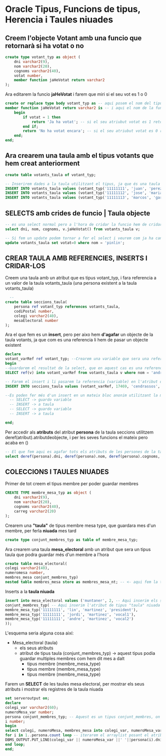 # Oracle Tipus, Funcions de tipus, Herencia i Taules niuades
  
## Creem l'objecte **Votant** amb una funcio que retornarà si ha votat o no
  
```sql
create type votant_typ as object (
    dni varchar2(9),
    nom varchar2(20),
    cognoms varchar2(40),
    votat number,
    member function jaHeVotat return varchar2
);
```

Ara editarem la funcio **jaHeVotat** i farem que miri si el seu vot es 1 o 0

```sql
create or replace type body votant_typ as -- aqui posem el nom del tipus.
member function jaHeVotat return varchar2 is -- i aqui el nom de la funcio.
    begin
        if votat = 1 then
            return 'Ja ha votat'; -- si el seu atriubut votat es 1 retornara que ha votat.
        end if;
        return 'No ha votat encara'; -- si el seu atriubut votat es 0 retornara que no ha votat.
    end;
end;
```
  
  
  
## Ara crearem una taula amb el tipus **votants** que hem creat anteriorment

```sql
create table votants_taula of votant_typ;

-- Inserirem dades a la taula utilitzant el tipus, ja que és una taula de tipus objecte
INSERT INTO votants_taula values (votant_typ('11111111', 'juan', 'perez', 0));
INSERT INTO votants_taula values (votant_typ('11111112', 'jose', 'maria', 1));
INSERT INTO votants_taula values (votant_typ('11111113', 'marcos', 'garcia', 1));
```
  
  

## SELECTS amb crides de funcio | **Taula objecte**

```sql
-- es una select normal pero a l'hora de cridar la funcio hem de cridar a l'atribut amb el "diminutiu" de la taula "votants_taula v".
select dni, nom, cognoms, v.jaHeVotat() from votants_taula v;

-- Si fem un update podem tornar a fer el select i veurem com ja ha canviat el seu vot
update votants_taula set votat=0 where nom = 'pinlin';
```
  
  

## CREAR TAULA AMB **REFERENCIES**,  **INSERTS** I **CRIDAR-LOS**
  
Creem una taula amb un atribut que es tipus votant_typ, i fara referencia a un valor de la taula votants_taula 
(una persona existent a la taula votants_taula)
  
```sql
  -- 
create table seccions_taula(
    persona ref votant_typ references votants_taula,
    codiPostal number,
    colegi varchar2(40),
    mesaElectoral number
);
```

Ara el que fem es un **insert**, pero per aixo hem **d'agafar** un objecte de la taula votants, ja que com es una referencia
li hem de pasar un objecte existent

```sql
declare
votant_varRef ref votant_typ; --Crearem una variable que sera una referencia del tipus votant_typ
begin
--Guardarem el resultat de la select, que en aquest cas es una referencia "ref(v)" a la variable que hem creat
SELECT ref(v) into votant_varRef from votants_taula v where nom = 'andre';

-- Farem el insert i li pasarem la referencia (variable) en l'atribut de la taula que era una referencia de la taula votants_taula
INSERT INTO seccions_taula values (votant_varRef, 17469, 'cendrassos', 1);

--Es poden fer més d'un insert en un mateix bloc anonim utilitzant la mateixa variable fent
  -- SELECT -> guardo variable
  -- INSERT -> a taula
  -- SELECT -> guardo variable
  -- INSERT -> a taula

end;
```

Per accedir als **atributs** del atribut **persona** de la taula seccions utilitzem deref(atribut).atributdeobjecte, i per les seves funcions el mateix pero acaba en ()

```sql
-- El que fem aqui es agafar tots els atributs de les persones de la taula seccions_taula i mirar si han votat o no amb la seva funcio
select deref(persona).dni, deref(persona).nom, deref(persona).cognoms, deref(persona).jaHeVotat() from seccions_taula;
```
  
  

## COLECCIONS I TAULES NIUADES
  
Primer de tot creem el tipus membre per poder guardar membres
  
```sql
CREATE TYPE membre_mesa_typ as object (
    dni varchar2(9),
    nom varchar2(20),
    cognoms varchar2(40),
    carreg varchar2(20)
);
```
  
Crearem una **"taula"** de tipus membre mesa type, que guardara mes d'un membre, per ferla **niuada** mes tard
```sql
create type conjunt_membres_typ as table of membre_mesa_typ;
```
  
Ara crearem una taula **mesa_electoral** amb un atribut que sera un tipus taula que podra guardar més d'un membre a l'hora  
```sql
create table mesa_electoral(
colegi varchar2(40),
numeromesa number,
membres_mesa conjunt_membres_typ)
nested table membres_mesa store as membres_mesa_nt; -- <- aqui fem la taula niuada amb el nom de l'atribut, i el segon nom es el mateix mes _nt que es per oracle temes de memoria (no s'utilitza)
```
  
Inserts a la **taula niuada**
  
```sql  
insert into mesa_electoral values ('muntaner', 2, -- Aqui inserim els seus atributs
conjunt_membres_typ( -- Aqui inserim l'atribut de tipus "taula" niuada i a dins posarem els tipus membres que son tipus membres
membre_mesa_typ('11111111', 'lin', 'martinez', 'president'),
membre_mesa_typ('11111111', 'jordi', 'martinez', 'vocal1'),
membre_mesa_typ('11111111', 'andre', 'martinez', 'vocal2')
));
```

L'esquema seria alguna cosa així:
  
  * Mesa_electoral (taula)
    * els seus atributs
    * atribut de tipus taula (conjunt_membres_typ) -> aquest tipus podia guardar multiples membres com hem dit mes a dalt
      * tipus membre (membre_mesa_type)
      * tipus membre (membre_mesa_type)      
      * tipus membre (membre_mesa_type)      

       
Farem un **SELECT** de les taules mesa electoral, per mostrar els seus atributs i mostrar els registres de la taula niuada

```sql
set serveroutput on;
declare
colegi_var varchar2(60);
numeroMesa_var number;
persona conjunt_membres_typ; -- Aquest es un tipus conjunt_membres, on podrem guardar tots els registres per després iterar-los (com un arraylist)
i number;
begin
select colegi, numeroMesa, membres_mesa into colegi_var, numeroMesa_var, persona from mesa_electoral where numeroMesa = 2; -- agafem els atributs de la taula mesa i els seus membres guardant-los a una variable de tipus taula que ara utilitzarem com a array
for i in 1..persona.count loop -- iterarem el arraylist posant el atribut (i) que cada cop agafara un element diferent de la llista i mostrarem les seves dades.
DBMS_OUTPUT.PUT_LINE(colegi_var || numeroMesa_var ||' '||persona(i).dni||' '|| persona(i).nom||' '|| persona(i).carreg);
end loop;
end;       
```